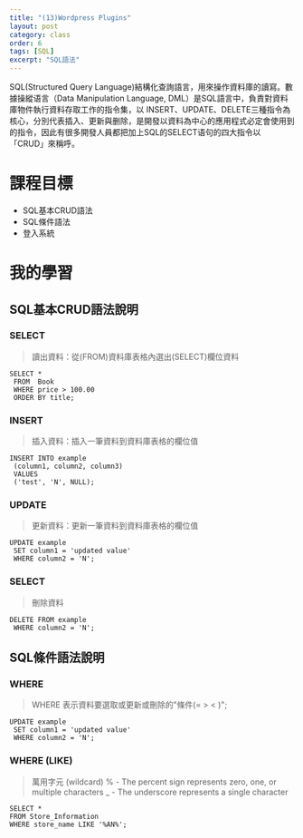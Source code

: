 ```yaml
---
title: "(13)Wordpress Plugins"
layout: post
category: class
order: 6
tags: [SQL]
excerpt: "SQL語法"
---
```

SQL(Structured Query Language)結構化查詢語言，用來操作資料庫的讀寫。數據操縱语言（Data Manipulation Language, DML）是SQL語言中，負責對資料庫物件執行資料存取工作的指令集，以 INSERT、UPDATE、DELETE三種指令為核心，分別代表插入、更新與删除，是開發以資料為中心的應用程式必定會使用到的指令，因此有很多開發人員都把加上SQL的SELECT语句的四大指令以「CRUD」來稱呼。

# 課程目標
- SQL基本CRUD語法
- SQL條件語法
- 登入系統

# 我的學習

## SQL基本CRUD語法說明

### SELECT
> 讀出資料：從(FROM)資料庫表格內選出(SELECT)欄位資料

```
SELECT *
 FROM  Book
 WHERE price > 100.00
 ORDER BY title;
```

### INSERT
> 插入資料：插入一筆資料到資料庫表格的欄位值

```
INSERT INTO example
 (column1, column2, column3)
 VALUES
 ('test', 'N', NULL);
```

### UPDATE
> 更新資料：更新一筆資料到資料庫表格的欄位值

```
UPDATE example
 SET column1 = 'updated value'
 WHERE column2 = 'N';
```

### SELECT
> 刪除資料

```
DELETE FROM example
 WHERE column2 = 'N';
```

## SQL條件語法說明

### WHERE
> WHERE 表示資料要選取或更新或刪除的"條件(= > < )";

```
UPDATE example
 SET column1 = 'updated value'
 WHERE column2 = 'N';
```

### WHERE (LIKE)
> 萬用字元 (wildcard) % - The percent sign represents zero, one, or multiple characters _ - The underscore represents a single character

```
SELECT * 
FROM Store_Information 
WHERE store_name LIKE '%AN%';
```

[1]: https://github.com/        "GitHub"
[2]: https://pages.github.com/  "GitHub Pages"
[3]: https://jekyllrb.com/      "Jekyll"
[4]: http://markdown.tw         "Markdown文件"
[5]: http://dillinger.io/       "Dillinger"








